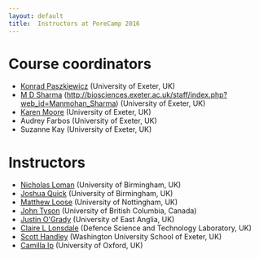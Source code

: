 ```yaml
---
layout: default
title:  Instructors at PoreCamp 2016
---
```


# Course coordinators

- [Konrad Paszkiewicz](http://biosciences.exeter.ac.uk/staff/?web_id=konrad_paszkiewicz) (University of Exeter, UK)
- [M D Sharma](http://biosciences.exeter.ac.uk/staff/index.php?web_id=Manmohan_Sharma) (http://biosciences.exeter.ac.uk/staff/index.php?web_id=Manmohan_Sharma) (University of Exeter, UK)
- [Karen Moore](http://www.exeter.ac.uk/biomedicalhub/team/drkarenmoore/)  (University of Exeter, UK)
- Audrey Farbos (University of Exeter, UK)
- Suzanne Kay (University of Exeter, UK)

# Instructors

- [Nicholas Loman](http://www.birmingham.ac.uk/staff/profiles/biosciences/loman-nick.aspx) (University of Birmingham, UK)
- [Joshua Quick](http://www.birmingham.ac.uk/schools/biosciences/staff/students/quick-joshua.aspx) (University of Birmingham, UK)
- [Matthew Loose](https://www.nottingham.ac.uk/life-sciences/people/matt.loose) (University of Nottingham, UK)
- [John Tyson](http://www.msl.ubc.ca/users/jtyson) (University of British Columbia, Canada)
- [Justin O'Grady](https://www.uea.ac.uk/medicine/people/profile/justin-ogrady) (University of East Anglia, UK)
- [Claire L Lonsdale](https://www.researchgate.net/profile/Claire_Lonsdale/citations) (Defence Science and Technology Laboratory, UK)
- [Scott Handley](http://pathology.wustl.edu/faculty/index.php?user=1783&pageload=indi&passed=&sort) (Washington University School of Exeter, UK)
- [Camilla Ip](http://www.well.ox.ac.uk/camilla-ip) (University of Oxford, UK)



